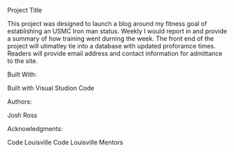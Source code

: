Project Title

This project was designed to launch a blog around my fitness goal of establishing an USMC Iron man status. Weekly I would report in and provide a summary of how training went durning the week. The front end of the project will utimatley tie into a database with updated proforamce times. Readers will provide email address and contact information for admittance to the site.

Built With:

Built with Visual Studion Code

Authors:

Josh Ross 


Acknowledgments:

Code Louisville 
Code Louisville Mentors 
